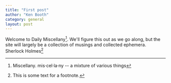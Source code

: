 ```yaml
---
title: "First post"
author: "Ken Booth"
category: general
layout: post
---
```


Welcome to Daily Miscellany[^Footnote]. We'll figure this out as we go along, but the site will largely be a collection of musings and collected ephemera. Sherlock Holmes[^1]

[^Footnote]: Miscellany. mis·​cel·​la·​ny -- a mixture of various things
[^1]: This is some text for a footnote.
